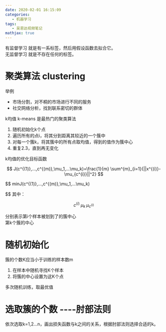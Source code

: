 ```yaml
---
date: 2020-02-01 16:15:09
categories:
   - 机器学习
tags:
   - 吴恩达视频笔记
mathjax: true
---
```

有监督学习 就是有一系标签，然后用假设函数去拟合它。<br/>
无监督学习 就是不存在任何的标签。

<!--more-->

# 聚类算法  clustering 
举例
- 市场分割，对不桐的市场进行不同的服务
- 社交网络分析，找到联系密切的群体


k均值 k-means 
是最热门的聚类算法

1. 随机初始化k个点
2. 遍历所有的点i，将其分到距离其较近的一个簇中
3. 对每一个簇k，将其簇中的所有点取均值，得到的值作为簇中心
4. 重复2.3，直到再无变化

k均值的优化目标函数

$$
J(c^{(1)},...,c^{(m)},\mu_1,...\mu_k)=\frac{1}{m} \sum^{m}_{i=1}{||x^{(i)}-\mu_{c^{i}}||^2}
$$

$$
minJ(c^{(1)},...,c^{(m)},\mu_1,...\mu_k)

$$
其中：

$$
c^{(i)}  \;  \mu_k \;  \mu_{c^{(i)}}
$$

分别表示第i个样本被划到了的簇中心<br/>
第k个簇的中心<br/>

# 随机初始化
簇的个数K应当小于训练的样本数m

1. 在样本中随机寻找K个样本
2. 将簇的中心设置为这K个点

多次随机训练，取最优值

# 选取簇的个数 ----肘部法则
依次选取k=1,2...n，画出损失函数与k之间的关系，根据肘部法则选择合适的k。
